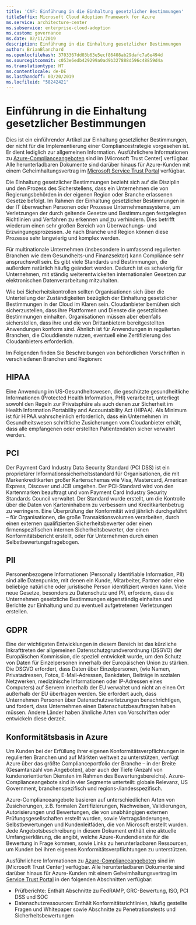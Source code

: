 ```yaml
---
title: 'CAF: Einführung in die Einhaltung gesetzlicher Bestimmungen'
titleSuffix: Microsoft Cloud Adoption Framework for Azure
ms.service: architecture-center
ms.subservice: enterprise-cloud-adoption
ms.custom: governance
ms.date: 02/11/2019
description: Einführung in die Einhaltung gesetzlicher Bestimmungen
author: BrianBlanchard
ms.openlocfilehash: 3703367dd03b63e5ecf86408ab29dafc7a6e494d
ms.sourcegitcommit: c053e6edb429299a0ad9b327888d596c48859d4a
ms.translationtype: HT
ms.contentlocale: de-DE
ms.lasthandoff: 03/20/2019
ms.locfileid: "58242421"
---
```

# <a name="introduction-to-regulatory-compliance"></a>Einführung in die Einhaltung gesetzlicher Bestimmungen

Dies ist ein einführender Artikel zur Einhaltung gesetzlicher Bestimmungen, der nicht für die Implementierung einer Compliancestrategie vorgesehen ist. Er dient lediglich zur allgemeinen Information. Ausführlichere Informationen zu [Azure-Complianceangeboten](https://aka.ms/allcompliance) sind im [Microsoft Trust Center] verfügbar. Alle herunterladbaren Dokumente sind darüber hinaus für Azure-Kunden mit einem Geheimhaltungsvertrag im [Microsoft Service Trust Portal](https://servicetrust.microsoft.com/) verfügbar.

Die Einhaltung gesetzlicher Bestimmungen bezieht sich auf die Disziplin und den Prozess des Sicherstellens, dass ein Unternehmen die von Regierungsbehörden in der eigenen Region oder Branche erlassenen Gesetze befolgt. Im Rahmen der Einhaltung gesetzlicher Bestimmungen in der IT überwachen Personen oder Prozesse Unternehmenssysteme, um Verletzungen der durch geltende Gesetze und Bestimmungen festgelegten Richtlinien und Verfahren zu erkennen und zu verhindern. Dies betrifft wiederum einen sehr großen Bereich von Überwachungs- und Erzwingungsprozessen. Je nach Branche und Region können diese Prozesse sehr langwierig und komplex werden.

Für multinationale Unternehmen (insbesondere in umfassend regulierten Branchen wie dem Gesundheits-und Finanzsektor) kann Compliance sehr anspruchsvoll sein. Es gibt viele Standards und Bestimmungen, die außerdem natürlich häufig geändert werden. Dadurch ist es schwierig für Unternehmen, mit ständig weiterentwickelten internationalen Gesetzen zur elektronischen Datenverarbeitung mitzuhalten.

Wie bei Sicherheitskontrollen sollten Organisationen sich über die Unterteilung der Zuständigkeiten bezüglich der Einhaltung gesetzlicher Bestimmungen in der Cloud im Klaren sein. Cloudanbieter bemühen sich sicherzustellen, dass ihre Plattformen und Dienste die gesetzlichen Bestimmungen einhalten. Organisationen müssen aber ebenfalls sicherstellen, dass ihre und die von Drittanbietern bereitgestellten Anwendungen konform sind. Ähnlich ist für Anwendungen in regulierten Branchen, die Clouddienste nutzen, eventuell eine Zertifizierung des Cloudanbieters erforderlich.

Im Folgenden finden Sie Beschreibungen von behördlichen Vorschriften in verschiedenen Branchen und Regionen:

## <a name="hipaa"></a>HIPAA

Eine Anwendung im US-Gesundheitswesen, die geschützte gesundheitliche Informationen (Protected Health Information, PHI) verarbeitet, unterliegt sowohl den Regeln zur Privatsphäre als auch denen zur Sicherheit im Health Information Portability and Accountability Act (HIPAA). Als Minimum ist für HIPAA wahrscheinlich erforderlich, dass ein Unternehmen im Gesundheitswesen schriftliche Zusicherungen vom Cloudanbieter erhält, dass alle empfangenen oder erstellten Patientendaten sicher verwahrt werden.

## <a name="pci"></a>PCI

Der Payment Card Industry Data Security Standard (PCI DSS) ist ein proprietärer Informationssicherheitsstandard für Organisationen, die mit Markenkreditkarten großer Kartenschemas wie Visa, Mastercard, American Express, Discover und JCB umgehen. Der PCI-Standard wird von den Kartenmarken beauftragt und vom Payment Card Industry Security Standards Council verwaltet. Der Standard wurde erstellt, um die Kontrolle über die Daten von Karteninhabern zu verbessern und Kreditkartenbetrug zu verringern. Eine Überprüfung der Konformität wird jährlich durchgeführt – für Organisationen, die große Transaktionsvolumen verarbeiten, durch einen externen qualifizierten Sicherheitsbewerter oder einen firmenspezifischen internen Sicherheitsbewerter, der einen Konformitätsbericht erstellt, oder für Unternehmen durch einen Selbstbewertungsfragebogen.

## <a name="pii"></a>PII

Personenbezogene Informationen (Personally Identifiable Information, PII) sind alle Datenpunkte, mit denen ein Kunde, Mitarbeiter, Partner oder eine beliebige natürliche oder juristische Person identifiziert werden kann. Viele neue Gesetze, besonders zu Datenschutz und PII, erfordern, dass die Unternehmen gesetzliche Bestimmungen eigenständig einhalten und Berichte zur Einhaltung und zu eventuell aufgetretenen Verletzungen erstellen.

## <a name="gdpr"></a>GDPR

Eine der wichtigsten Entwicklungen in diesem Bereich ist das kürzliche Inkrafttreten der allgemeinen Datenschutzgrundverordnung (DSGVO) der Europäischen Kommission, die speziell entwickelt wurde, um den Schutz von Daten für Einzelpersonen innerhalb der Europäischen Union zu stärken. Die DSGVO erfordert, dass Daten über Einzelpersonen, (wie Namen, Privatadressen, Fotos, E-Mail-Adressen, Bankdaten, Beiträge in sozialen Netzwerken, medizinische Informationen oder IP-Adressen eines Computers) auf Servern innerhalb der EU verwaltet und nicht an einen Ort außerhalb der EU übertragen werden. Sie erfordert auch, dass Unternehmen Personen über Datenschutzverletzungen benachrichtigen, und fordert, dass Unternehmen einen Datenschutzbeauftragten haben müssen. Andere Länder haben ähnliche Arten von Vorschriften oder entwickeln diese derzeit.

## <a name="compliant-foundation-in-azure"></a>Konformitätsbasis in Azure

Um Kunden bei der Erfüllung ihrer eigenen Konformitätsverpflichtungen in regulierten Branchen und auf Märkten weltweit zu unterstützen, verfügt Azure über das größte Complianceportfolio der Branche – in der Breite (Gesamtanzahl von Angeboten), aber auch der Tiefe (Anzahl von kundenorientierten Diensten im Rahmen des Bewertungsbereichs). Azure-Complianceangebote sind in vier Segmente unterteilt: globale Relevanz, US Government, branchenspezifisch und regions-/landesspezifisch.

Azure-Complianceangebote basieren auf unterschiedlichen Arten von Zusicherungen, z.B. formalen Zertifizierungen, Nachweisen, Validierungen, Autorisierungen und Bewertungen, die von unabhängigen externen Prüfungsgesellschaften erstellt wurden, sowie Vertragsänderungen, Selbstbewertungen und Kundenleitfäden, die von Microsoft erstellt wurden. Jede Angebotsbeschreibung in diesem Dokument enthält eine aktuelle Umfangserklärung, die angibt, welche Azure-Kundendienste für die Bewertung in Frage kommen, sowie Links zu herunterladbaren Ressourcen, um Kunden bei ihren eigenen Konformitätsverpflichtungen zu unterstützen.

Ausführlichere Informationen zu [Azure-Complianceangeboten](/trustcenter/compliance/complianceofferings) sind im [Microsoft Trust Center] verfügbar. Alle herunterladbaren Dokumente sind darüber hinaus für Azure-Kunden mit einem Geheimhaltungsvertrag im [Service Trust Portal](https://servicetrust.microsoft.com) in den folgenden Abschnitten verfügbar:

* Prüfberichte: Enthält Abschnitte zu FedRAMP, GRC-Bewertung, ISO, PCI DSS und SOC
* Datenschutzressourcen: Enthält Konformitätsrichtlinien, häufig gestellte Fragen und Whitepaper sowie Abschnitte zu Penetrationstests und Sicherheitsbewertungen
